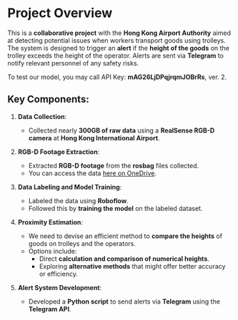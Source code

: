 # Project Overview

This is a **collaborative project** with the **Hong Kong Airport Authority** aimed at detecting potential issues when workers transport goods using trolleys. The system is designed to trigger an **alert** if the **height of the goods** on the trolley exceeds the height of the operator. Alerts are sent via **Telegram** to notify relevant personnel of any safety risks.

To test our model, you may call API Key: **mAG26LjDPqjrqmJOBrRs**, ver. 2.

## Key Components:

1. **Data Collection**:
   - Collected nearly **300GB of raw data** using a **RealSense RGB-D camera** at **Hong Kong International Airport**.

2. **RGB-D Footage Extraction**:
   - Extracted **RGB-D footage** from the **rosbag** files collected.
   - You can access the data [here on OneDrive](https://onedrive.live.com/?authkey=%21AOt0M8eEwptuXnM&id=F40A6C7EC7914BD9%2170009&cid=F40A6C7EC7914BD9).

3. **Data Labeling and Model Training**:
   - Labeled the data using **Roboflow**.
   - Followed this by **training the model** on the labeled dataset.

4. **Proximity Estimation**:
   - We need to devise an efficient method to **compare the heights** of goods on trolleys and the operators.
   - Options include:
     - Direct **calculation and comparison of numerical heights**.
     - Exploring **alternative methods** that might offer better accuracy or efficiency.

5. **Alert System Development**:
   - Developed a **Python script** to send alerts via **Telegram** using the **Telegram API**.

